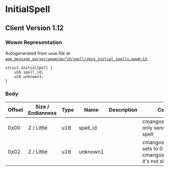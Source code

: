# InitialSpell

## Client Version 1.12

### Wowm Representation

Autogenerated from `wowm` file at [`wow_message_parser/wowm/world/spell/smsg_initial_spells.wowm:13`](https://github.com/gtker/wow_messages/tree/main/wow_message_parser/wowm/world/spell/smsg_initial_spells.wowm#L13).
```rust,ignore
struct InitialSpell {
    u16 spell_id;
    u16 unknown1;
}
```
### Body

| Offset | Size / Endianness | Type | Name | Description | Comment |
| ------ | ----------------- | ---- | ---- | ----------- | ------- |
| 0x00 | 2 / Little | u16 | spell_id |  | cmangos/mangoszero: only send 'first' part of spell |
| 0x02 | 2 / Little | u16 | unknown1 |  | cmangos/mangoszero: sets to 0<br/>cmangos/mangoszero: it's not slot id |

